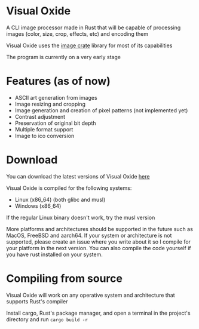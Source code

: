 # Visual Oxide
A CLI image processor made in Rust that will be capable of processing images (color, size, crop, effects, etc) and encoding them

Visual Oxide uses the [image crate](https://crates.io/crates/image) library for most of its capabilities 

The program is currently on a very early stage

# Features (as of now)
- ASCII art generation from images
- Image resizing and cropping
- Image generation and creation of pixel patterns (not implemented yet)
- Contrast adjustment
- Preservation of original bit depth
- Multiple format support
- Image to ico conversion

# Download
You can download the latest versions of Visual Oxide [here](https://github.com/spacebanana420/VisualOxide/releases)

Visual Oxide is compiled for the following systems:
- Linux (x86_64) (both glibc and musl)
- Windows (x86_64)

If the regular Linux binary doesn't work, try the musl version

More platforms and architectures should be supported in the future such as MacOS, FreeBSD and aarch64. If your system or architecture is not supported, please create an issue where you write about it so I compile for your platform in the next version. You can also compile the code yourself if you have rust installed on your system.

# Compiling from source
Visual Oxide will work on any operative system and architecture that supports Rust's compiler

Install cargo, Rust's package manager, and open a terminal in the project's directory and run ``` cargo build -r ```
